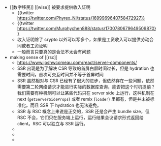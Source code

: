 - [[数字移民]] [[wise]] 被要求提供收入证明
	- {{twitter https://twitter.com/Phyrex_Ni/status/1699969640758472927}}
	- {{twitter https://twitter.com/Murphychen888/status/1700780679649509870}}
	- 收入证明除了 crypto 以外可以写多个，如果是工资收入可以提供劳动合同或者工资证明
	- 一般而言只要真的是合法不太会有问题
- making sense of [[rsc]]
	- https://www.joshwcomeau.com/react/server-components/
	- SSR 出现是为了解决 CSR 导致的首屏白屏时间过长，但是 hydration 也需要时间，首次可交互时间并不等于首屏时间
	- SSR 虽然相对与 CSR 已经有了很大的进步，但依然存在一些问题，依然需要第二轮网络请求才能进行实际的数据库查询，能否把这个时机提前？我们需要有种机制可以让某些代码只在 server side 上运行，这种机制在 next (`getServerSideProps`) 或者 remix (`loader`) 里都有，但是并未被标准化。而且 SSR 下 hydration 也无法避免。
	- SSR 与 RSC 概念上来说是正交的，SSR 还是会产生 bundle size，但 RSC 不会，它们只在服务端上运行，运行结果会议请求形式返回给 client。RSC 可以独立与 SSR 运行。
	-
	-
	-